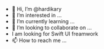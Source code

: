- 👋 Hi, I’m @hardikary
- 👀 I’m interested in ...
- 🌱 I’m currently learning ...
- 💞️ I’m looking to collaborate on ...
- I am looking for Swift UI freamwork
- 📫 How to reach me ...


<!---
hardikary/hardikary is a ✨ special ✨ repository because its `README.md` (this file) appears on your GitHub profile.
You can click the Preview link to take a look at your changes.
--->
